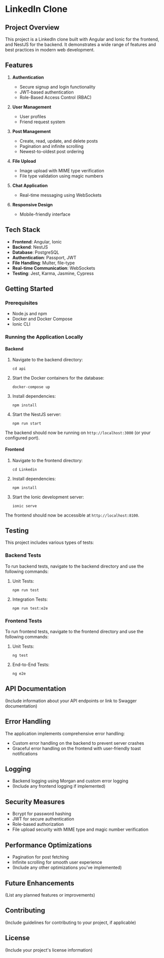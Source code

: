 # LinkedIn Clone

## Project Overview

This project is a LinkedIn clone built with Angular and Ionic for the frontend, and NestJS for the backend. It demonstrates a wide range of features and best practices in modern web development.

## Features

1. **Authentication**
   - Secure signup and login functionality
   - JWT-based authentication
   - Role-Based Access Control (RBAC)

2. **User Management**
   - User profiles
   - Friend request system

3. **Post Management**
   - Create, read, update, and delete posts
   - Pagination and infinite scrolling
   - Newest-to-oldest post ordering

4. **File Upload**
   - Image upload with MIME type verification
   - File type validation using magic numbers

5. **Chat Application**
   - Real-time messaging using WebSockets

6. **Responsive Design**
   - Mobile-friendly interface

## Tech Stack

- **Frontend**: Angular, Ionic
- **Backend**: NestJS
- **Database**: PostgreSQL
- **Authentication**: Passport, JWT
- **File Handling**: Multer, file-type
- **Real-time Communication**: WebSockets
- **Testing**: Jest, Karma, Jasmine, Cypress

## Getting Started

### Prerequisites

- Node.js and npm
- Docker and Docker Compose
- Ionic CLI

### Running the Application Locally

#### Backend

1. Navigate to the backend directory:
   ```
   cd api
   ```

2. Start the Docker containers for the database:
   ```
   docker-compose up
   ```

3. Install dependencies:
   ```
   npm install
   ```

4. Start the NestJS server:
   ```
   npm run start
   ```

The backend should now be running on `http://localhost:3000` (or your configured port).

#### Frontend

1. Navigate to the frontend directory:
   ```
   cd Linkedin
   ```

2. Install dependencies:
   ```
   npm install
   ```

3. Start the Ionic development server:
   ```
   ionic serve
   ```

The frontend should now be accessible at `http://localhost:8100`.

## Testing

This project includes various types of tests:

### Backend Tests

To run backend tests, navigate to the backend directory and use the following commands:

1. Unit Tests:
   ```
   npm run test
   ```

2. Integration Tests:
   ```
   npm run test:e2e
   ```

### Frontend Tests

To run frontend tests, navigate to the frontend directory and use the following commands:

1. Unit Tests:
   ```
   ng test
   ```

2. End-to-End Tests:
   ```
   ng e2e
   ```

## API Documentation

(Include information about your API endpoints or link to Swagger documentation)

## Error Handling

The application implements comprehensive error handling:
- Custom error handling on the backend to prevent server crashes
- Graceful error handling on the frontend with user-friendly toast notifications

## Logging

- Backend logging using Morgan and custom error logging
- (Include any frontend logging if implemented)

## Security Measures

- Bcrypt for password hashing
- JWT for secure authentication
- Role-based authorization
- File upload security with MIME type and magic number verification

## Performance Optimizations

- Pagination for post fetching
- Infinite scrolling for smooth user experience
- (Include any other optimizations you've implemented)

## Future Enhancements

(List any planned features or improvements)

## Contributing

(Include guidelines for contributing to your project, if applicable)

## License

(Include your project's license information)
